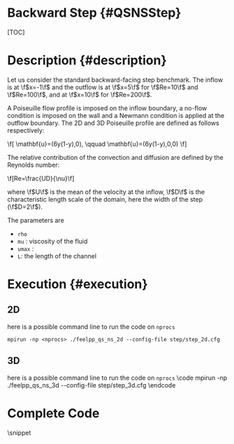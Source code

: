 Backward Step {#QSNSStep}
=========================

[TOC]

# Description {#description}

Let us consider the standard backward-facing step benchmark. The inflow is at
\f$x=-1\f$ and the outflow is at \f$x=5\f$ for \f$Re=10\f$ and \f$Re=100\f$, and at \f$x=10\f$ for
\f$Re=200\f$.

A Poiseuille flow profile is imposed on the inflow boundary, a no-flow condition
is imposed on the wall and a Newmann condition is applied at the outflow
boundary. The 2D and 3D Poiseuille profile are defined as follows respectively:

\f[
\mathbf{u}=(6y(1-y),0), \qquad \mathbf{u}=(6y(1-y),0,0)
\f]

The relative contribution of the convection and diffusion are defined by the
Reynolds number:

\f[Re=\frac{UD}{\nu}\f]

where \f$U\f$ is the mean of the velocity at the inflow, \f$D\f$ is the characteristic
length scale of the domain, here the width of the step (\f$D=2\f$).




The parameters are
 - `rho`
 - `mu` : viscosity of the fluid
 - `umax` : 
 - `L`: the length of the channel
 
# Execution {#execution}

## 2D

here is a possible command line to run the code on `nprocs` 
```
mpirun -np <nprocs> ./feelpp_qs_ns_2d --config-file step/step_2d.cfg 
```

## 3D

here is a possible command line to run the code on `nprocs` 
\code
mpirun -np <nprocs> ./feelpp_qs_ns_3d --config-file step/step_3d.cfg 
\endcode

# Complete Code

\snippet 
